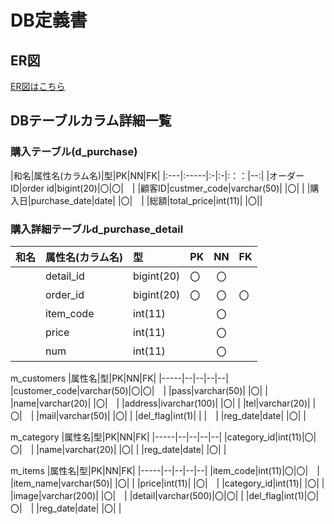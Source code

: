 # DB定義書
## ER図
[ER図はこちら](https://github.com/Aso2001374/2021sys-design/blob/main/0705kadai.md "ER図はこちら")

## DBテーブルカラム詳細一覧

### 購入テーブル(d_purchase)
|和名|属性名(カラム名)|型|PK|NN|FK|
|:---|:-----|:-|:-|:：：|--:|
|オーダーID|order id|bigint(20)|〇|〇|　|
|顧客ID|custmer_code|varchar(50)| |〇| |
|購入日|purchase_date|date| |〇|　|
|総額|total_price|int(11)| |〇||

### 購入詳細テーブルd_purchase_detail
|和名|属性名(カラム名)|型|PK|NN|FK|
|:---|:-----|:--|:-|:-:|--|
||detail_id|bigint(20)|〇|〇|　|
||order_id|bigint(20)|〇|〇|〇|
||item_code|int(11)| |〇|　|
||price|int(11)| |〇||
||num|int(11)| |〇||

m_customers
|属性名|型|PK|NN|FK|
|-----|--|--|--|--|
|customer_code|varchar(50)|〇|〇|　|
|pass|varchar(50)| |〇| |
|name|varchar(20)| |〇|　|
|address|ivarchar(100)| |〇| |
|tel|varchar(20)| |〇|　|
|mail|varchar(50)| |〇| |
|del_flag|int(1)| | |　|
|reg_date|date| |〇| |

m_category
|属性名|型|PK|NN|FK|
|-----|--|--|--|--|
|category_id|int(11)|〇|〇|　|
|name|varchar(20)| |〇| |
|reg_date|date| |〇| |

m_items
|属性名|型|PK|NN|FK|
|-----|--|--|--|--|
|item_code|int(11)|〇|〇|　|
|item_name|varchar(50)| |〇| |
|price|int(11)| |〇|　|
|category_id|int(11)| |〇| |
|image|varchar(200)| |〇|　|
|detail|varchar(500)|〇|〇| |
|del_flag|int(1)|〇|〇|　|
|reg_date|date| |〇| |

